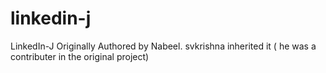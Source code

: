 # linkedin-j
LinkedIn-J
Originally Authored by Nabeel.
svkrishna inherited it ( he was a contributer in the original project)
